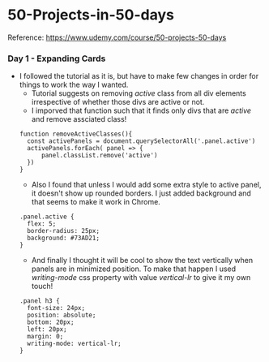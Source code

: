 # 50-Projects-in-50-days
Reference: https://www.udemy.com/course/50-projects-50-days
### Day 1 - Expanding Cards
* I followed the tutorial as it is, but have to make few changes in order for things to work the way I wanted.
  * Tutorial suggests on removing _active_ class from all div elements irrespective of whether those divs are active or not.
  * I imporved that function such that it finds only divs that are _active_ and remove assciated class!
  ```
  function removeActiveClasses(){
    const activePanels = document.querySelectorAll('.panel.active')
    activePanels.forEach( panel => {
        panel.classList.remove('active')
    })
  }
  ```
  * Also I found that unless I would add some extra style to active panel, it doesn't show up rounded borders. I just added background and that seems to make it work in Chrome.
  ```
  .panel.active {
    flex: 5;
    border-radius: 25px;
    background: #73AD21;
  }
  ```
  * And finally I thought it will be cool to show the text vertically when panels are in minimized position. To make that happen I used *writing-mode* css property with value _vertical-lr_ to give it my own touch!
  ```
  .panel h3 {
    font-size: 24px;
    position: absolute;
    bottom: 20px;
    left: 20px;
    margin: 0;
    writing-mode: vertical-lr;
  }
  ```

